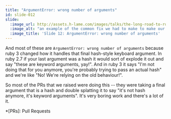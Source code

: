 ```yaml
---
title: "ArgumentError: wrong number of arguments"
id: slide-012
slide:
  :image_url: http://assets.h-lame.com/images/talks/the-long-road-to-ruby-3-0-vs-the-short-road-to-ruby-3-1/slides/012.png
  :image_alt: "an example of the common fix we had to make to make our code ruby 3 compatible - changing the last hash into a double splatted hash to cope with ruby 3 keywords, text: ArgumentError: wrong number of arguments, def some_method(arg1, stuff:, things:) #... end some_method(arg1, opts) vs. some_method(arg1, **opts)"
  :image_title: 'Slide 12: ArgumentError: wrong number of arguments'
---
```

And most of these are `ArgumentError: wrong number of arguments` because ruby 3 changed how it handles that final hash-style keyboard argument.  In ruby 2.7 if your last argument was a hash it would sort of explode it out and say "these are keyword arguments, yay!".  And in ruby 3 it says "I'm not doing that for you anymore, you're probably trying to pass an actual hash" and we're like "No!  We're relying on the old behaviour!".

So most of the PRs that we raised were doing this -- they were taking a final argument that is a hash and double splatting it to say "it's not hash anymore, it's keyword arguments".  It's very boring work and there's a lot of it.

*[PRs]: Pull Requests
